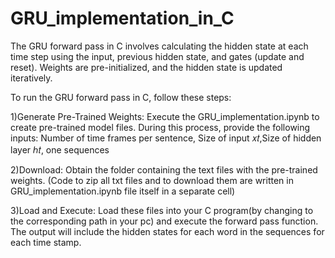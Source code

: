 # GRU_implementation_in_C
The GRU forward pass in C involves calculating the hidden state at each time step using the input, previous hidden state, and gates (update and reset). Weights are pre-initialized, and the hidden state is updated iteratively.

To run the GRU forward pass in C, follow these steps:

1)Generate Pre-Trained Weights: Execute the GRU_implementation.ipynb to create pre-trained model files. During this process, provide the following inputs:
Number of time frames per sentence,
Size of input 𝑥𝑡,
​Size of hidden layer ℎ𝑡,
​one sequences

2)Download: Obtain the folder containing the text files with the pre-trained weights.
(Code to zip all txt files and to download them are written in GRU_implementation.ipynb file itself in a separate cell)

3)Load and Execute: Load these files into your C program(by changing to the corresponding path in your pc) and execute the forward pass function.
The output will include the hidden states for each word in the sequences for each time stamp.
